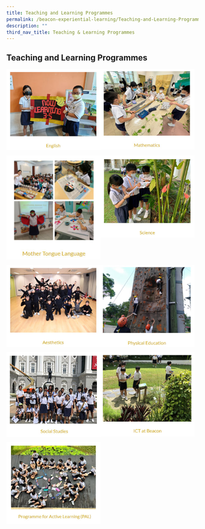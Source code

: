 ```yaml
---
title: Teaching and Learning Programmes
permalink: /beacon-experiential-learning/Teaching-and-Learning-Programmes/tnl/
description: ""
third_nav_title: Teaching & Learning Programmes
---
```

## Teaching and Learning Programmes

<p><a href="/beacon-experiential-learning/Teaching-and-Learning-Programmes/el/">
<img style="width:49%" align=left src="/images/tlp1.jpg">
</a></p>

<p><a href="/beacon-experiential-learning/Teaching-and-Learning-Programmes/mathe/">
<img style="width:49%" align=left src="/images/tlp2.jpg">
</a></p>
<br clear=left>

<p><a href="/beacon-experiential-learning/Teaching-and-Learning-Programmes/mtl/">
<img style="width:49%" align=left src="/images/tlp3.jpg">
</a></p>

<p><a href="/science/sci/">
<img style="width:49%" align=left src="/images/tlp4.jpg">
</a></p>
<br clear=left>

<p><a href="/beacon-experiential-learning/Teaching-and-Learning-Programmes/aesthetics/">
<img style="width:49%" align=left src="/images/tlp5.jpg">
</a></p>

<p><a href="/beacon-experiential-learning/Teaching-and-Learning-Programmes/pe/">
<img style="width:49%" align=left src="/images/tlp6.jpg">
</a></p>
<br clear=left>

<p><a href="/beacon-experiential-learning/Teaching-and-Learning-Programmes/ss/">
<img style="width:49%" align=left src="/images/tlp7.jpg">
</a></p>

<p><a href="/ict-at-beacon/ict/">
<img style="width:49%" align=left src="/images/tlp8.jpg">
</a></p>
<br clear=left>

<p><a href="/beacon-experiential-learning/Teaching-and-Learning-Programmes/al/">
<img style="width:49%" align=left src="/images/tlp9.jpg">
</a></p>
<br clear=left>

